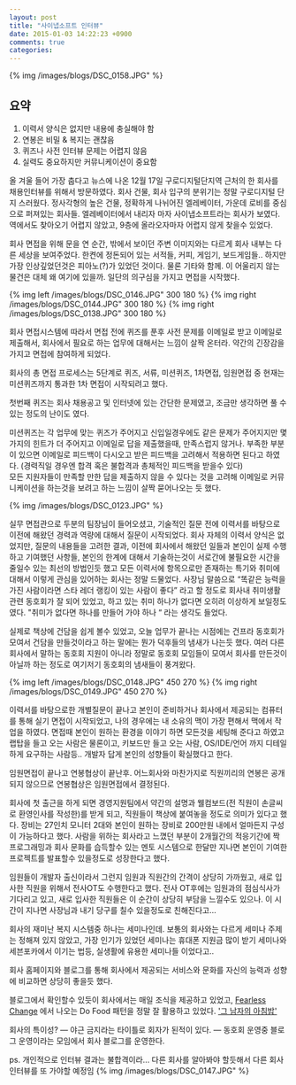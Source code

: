 ```yaml
---
layout: post
title: "사이냅소프트 인터뷰"
date: 2015-01-03 14:22:23 +0900
comments: true
categories: 
---
```


{% img /images/blogs/DSC_0158.JPG" %}

## 요약
1. 이력서 양식은 없지만 내용에 충실해야 함
2. 연봉은 비밀 & 복지는 괜찮음
3. 퀴즈나 사전 인터뷰 문제는 어렵지 않음
4. 실력도 중요하지만 커뮤니케이션이 중요함

올 겨울 들어 가장 춥다고 뉴스에 나온 12월 17일 구로디지털단지역 근처의 한 회사를 채용인터뷰를 위해서 방문하였다.
회사 건물, 회사 입구의 분위기는 정말 구로디지털 단지 스러웠다.
정사각형의 높은 건물, 정확하게 나뉘어진 엘레베이터, 가운데 로비를 중심으로 퍼져있는 회사들. 
엘레베이터에서 내리자 마자 사이냅소프트라는 회사가 보였다. 역에서도 찾아오기 어렵지 않았고, 9층에 올라오자마자 
어렵지 않게 찾을수 있었다.

회사 면접을 위해 문을 연 순간, 밖에서 보이던 주변 이미지와는 다르게 회사 내부는 다른 세상을 보여주었다. 
한켠에 정돈되어 있는 서적들, 커피, 게임기, 보드게임들.. 하지만 가장 인상깊었던것은 피아노(?)가 있었던 것이다. 물론 기타와 함께.
이 어울리지 않는 물건은 대체 왜 여기에 있을까.
일단의 의구심을 가지고 면접을 시작했다. 

{% img left /images/blogs/DSC_0146.JPG" 300 180 %} {% img right /images/blogs/DSC_0144.JPG" 300 180 %} {% img right /images/blogs/DSC_0138.JPG" 300 180 %} 

회사 면접시스템에 따라서 면접 전에 퀴즈를 푼후 사전 문제를 이메일로 받고 이메일로 제출해서, 회사에서 필요로 하는 업무에 대해서는 느낌이 살짝 온터라.
약간의 긴장감을 가지고 면접에 참여하게 되었다.


회사의 총 면접 프로세스는 5단계로 퀴즈, 서류, 미션퀴즈, 1차면접, 임원면접 중
현재는 미션퀴즈까지 통과한 1차 면접이 시작되려고 했다.
 
첫번째 퀴즈는 회사 채용공고 및 인터넷에 있는 간단한 문제였고, 조금만 생각하면 풀 수 있는 정도의 난이도 였다.

미션퀴즈는 각 업무에 맞는 퀴즈가 주어지고 신입일경우에도 같은 문제가 주어지지만 몇가지의 힌트가 더 주어지고
이메일로 답을 제출했을때, 만족스럽지 않거나. 부족한 부분이 있으면 이메일로 피드백이 다시오고 받은 피드백을 고려해서 
적용하면 된다고 하였다. (경력직일 경우엔 합격 혹은 불합격과 총체적인 피드백을 받을수 있다)   
모든 지원자들이 만족할 만한 답을 제출하지 않을 수 있다는 것을 고려해 이메일로 커뮤니케이션을 하는것을 보려고 하는 느낌이 살짝 묻어나오는 듯 했다.

{% img /images/blogs/DSC_0123.JPG" %}  

실무 면접관으로 두분의 팀장님이 들어오셨고, 기술적인 질문 전에 이력서를 바탕으로 이전에 해왔던 경력과 역량에 대해서 질문이 시작되었다. 회사 자체의 이력서 양식은 없었지만, 질문의 내용들을 고려한 결과, 이전에 회사에서 해왔던 일들과 본인이 실제 수행하고 기여했던 사항들, 본인의 한계에 대해서 기술하는것이 서로간에 불필요한 시간을 줄일수 있는 최선의 방법인듯 했고 모든 이력서에 항목으로만 존재하는 특기와 취미에 대해서 이렇게 관심을 있어하는 회사는 정말 드물었다. 
사장님 말씀으로  “똑같은 능력을 가진 사람이라면 스타 레더 랭킹이 있는 사람이 좋다” 라고 할 정도로 회사내 취미생활 관련 동호회가 잘 되어 있었고, 하고 있는 취미 하나가 없다면 오히려 이상하게 보일정도였다. "취미가 없다면 하나를 만들어 가야 하나 “ 라는 생각도 들었다. 

실제로 책상에 건담을 쉽게 볼수 있었고, 오늘 업무가 끝나는 시점에는 건프라 동호회가 모여서 건담을 만들것이라고 하는 말에는 뭔가 덕후들의 냄새가 나는듯 했다.  여러 다른 회사에서 말하는 동호회 지원이 아니라 정말로 동호회 모임들이 모여서 회사를 만든것이 아닐까 하는 정도로 여기저기 동호회의 냄새들이 풍겨왔다.

{% img left /images/blogs/DSC_0148.JPG" 450 270 %} {% img right /images/blogs/DSC_0149.JPG" 450 270 %}

이력서를 바탕으로한 개별질문이 끝나고  본인이 준비하거나 회사에서 제공되는 컴퓨터를 통해 실기 면접이 시작되었고, 나의 경우에는 
내 소유의 맥이 가장 편해서 맥에서 작업을 하였다. 면접때 본인이 원하는 환경을 이야기 하면 모든것을 세팅해 준다고 하였고
랩탑을 들고 오는 사람은 물론이고, 키보드만 들고 오는 사람, OS/IDE/언어 까지 디테일하게 요구하는 사람등.. 개발자 답게 
본인의 성향들이 확실했다고 한다.

임원면접이 끝나고 연봉협상이 끝난후. 어느회사와 마찬가지로 직원끼리의 연봉은 공개되지 않으므로 연봉협상은 임원면접에서 결정된다.


회사에 첫 출근을 하게 되면 경영지원팀에서 약간의 설명과 웰컴보드(전 직원이 손글씨로 환영인사를 작성한)를 받게 되고, 직원들이 책상에 붙여놓을 정도로 의미가 있다고 했다. 장비는 27인치 모니터 2대와 본인이 원하는 장비로 200만원 내에서 얼마든지 구성이 가능하다고 했다. 
사람을 위하는 회사라고 느꼈던 부분이 2개월간의 적응기간에 짝 프로그래밍과 회사 문화를 습득할수 있는 멘토 시스템으로 한달만 지나면
본인이 기여한 프로젝트를 발표할수 있을정도로 성장한다고 했다. 

임원들이 개발자 출신이라서 그런지 임원과 직원간의 간격이 상당히 가까웠고, 새로 입사한 직원을 위해서 전사OT도 수행한다고 했다.
전사 OT후에는 임원과의 점심식사가 기다리고 있고, 새로 입사한 직원들은 이 순간이 상당히 부담을 느낄수도 있으나. 이 시간이 지나면
사장님과 내기 당구를 칠수 있을정도로 친해진다고…

회사의 재미난 복지 시스템중 하나는 세미나인데. 보통의 회사와는 다르게 세미나 주제는 정해져 있지 않았고, 가장 인기가 있었던 세미나는 
휴대폰 지원금 많이 받기 세미나와 세븐포카에서 이기는 법등, 실생활에 유용한 세미나들 이었다고..



회사 홈페이지와 블로그를 통해 회사에서 제공되는 서비스와 문화를 자신의 능력과 성향에 비교하면 상당히 좋을듯 했다.


블로그에서 확인할수 있듯이 회사에서는 매일 조식을 제공하고 있었고, [Fearless Change](http://www.fearlesschangepatterns.com/) 에서 나오는 Do Food 패턴을 정말 잘 활용하고 있었다. 
['그 남자의 아침밥'](http://synap.tistory.com/384)

회사의 특이성?
— 야근 금지라는 타이틀로 회자가 된적이 있다.
— 동호회 운영중 블로그 운영이라는 모임에서 회사 블로그를 운영한다.

ps. 개인적으로 인터뷰 결과는 불합격이라... 다른 회사를 알아봐야 할듯해서 다른 회사 인터뷰를 또 가야할 예정임
{% img /images/blogs/DSC_0147.JPG" %}  
